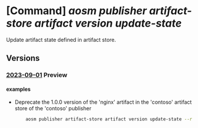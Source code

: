 # [Command] _aosm publisher artifact-store artifact version update-state_

Update artifact state defined in artifact store.

## Versions

### [2023-09-01](/Resources/mgmt-plane/L3N1YnNjcmlwdGlvbnMve30vcmVzb3VyY2Vncm91cHMve30vcHJvdmlkZXJzL21pY3Jvc29mdC5oeWJyaWRuZXR3b3JrL3B1Ymxpc2hlcnMve30vYXJ0aWZhY3RzdG9yZXMve30vYXJ0aWZhY3R2ZXJzaW9ucy97fQ==/2023-09-01.xml) **Preview**

<!-- mgmt-plane /subscriptions/{}/resourcegroups/{}/providers/microsoft.hybridnetwork/publishers/{}/artifactstores/{}/artifactversions/{} 2023-09-01 -->

#### examples

- Deprecate the 1.0.0 version of the 'nginx' artifact in the 'contoso' artifact store of the 'contoso' publisher
    ```bash
        aosm publisher artifact-store artifact version update-state --resource-group contoso-aosm --publisher-name contoso --artifact-store-name contoso --artifact-name nginx --name 1.0.0 --artifact-state Deprecated
    ```
